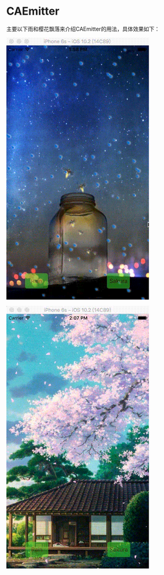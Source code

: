 # CAEmitter
主要以下雨和樱花飘落来介绍CAEmitter的用法，具体效果如下：

![image](https://github.com/fenglinyunshi/CAEmitter/blob/master/Rainning%26SakuraDemo/rain.gif)

![image](https://github.com/fenglinyunshi/CAEmitter/blob/master/Rainning%26SakuraDemo/sakura.gif)
